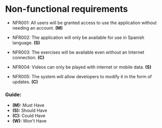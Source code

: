 # Non-functional requirements

* NFR001: All users will be granted access to use the application without needing an account. **(M)**

* NFR002: The application will only be available for use in Spanish language. **(S)**

* NFR003: The exercises will be available even without an Internet connection. **(C)**

* NFR004: Videos can only be played with internet or mobile data. **(S)**

* NFR005: The system will allow developers to modify it in the form of updates. **(C)**

### Guide:
+ **(M):** Must Have
+ **(S):** Should Have
+ **(C):** Could Have
+ **(W):** Won't Have

